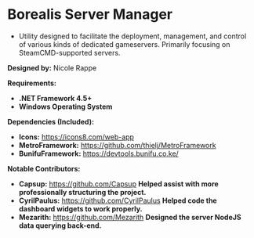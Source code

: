 # Borealis Server Manager #
* Utility designed to facilitate the deployment, management, and control of various kinds of dedicated gameservers.  Primarily focusing on SteamCMD-supported servers.

**Designed by:** Nicole Rappe

**Requirements:**
* **.NET Framework 4.5+**
* **Windows Operating System**

**Dependencies (Included):**
* **Icons:** https://icons8.com/web-app
* **MetroFramework:** https://github.com/thielj/MetroFramework
* **BunifuFramework:** https://devtools.bunifu.co.ke/

**Notable Contributors:**
* **Capsup:** https://github.com/Capsup **Helped assist with more professionally structuring the project.**
* **CyrilPaulus:** https://github.com/CyrilPaulus **Helped code the dashboard widgets to work properly.**
* **Mezarith:** https://github.com/Mezarith **Designed the server NodeJS data querying back-end.**
